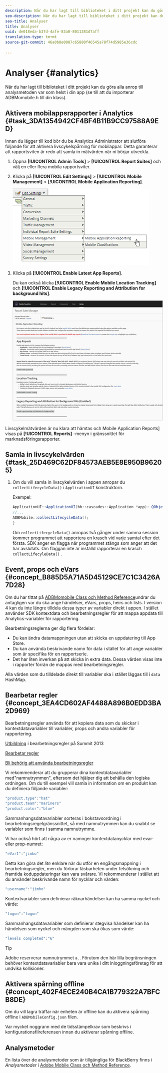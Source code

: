 ```yaml
---
description: När du har lagt till biblioteket i ditt projekt kan du göra alla anrop till analysmetoden var som helst i din app (se till att du importerar ADBMomobile.h till din klass).
seo-description: När du har lagt till biblioteket i ditt projekt kan du göra alla anrop till analysmetoden var som helst i din app (se till att du importerar ADBMomobile.h till din klass).
seo-title: Analyser
title: Analyser
uuid: de018eda-b37d-4afe-83a0-8011381d7aff
translation-type: tm+mt
source-git-commit: 46a0b8e0087c65880f46545a78f74d5985e36cdc

---
```



# Analyser {#analytics}

När du har lagt till biblioteket i ditt projekt kan du göra alla anrop till analysmetoden var som helst i din app (se till att du importerar ADBMomobile.h till din klass).

## Aktivera mobilappsrapporter i Analytics {#task_3DA1354942CF4BF4B11B9CC97588A9ED}

Innan du lägger till kod bör du be Analytics Administrator att slutföra följande för att aktivera livscykelspårning för mobilappar. Detta garanterar att rapportsviten är redo att samla in mätvärden när ni börjar utveckla.


1. Öppna **[!UICONTROL Admin Tools]** > **[!UICONTROL Report Suites]** och välj en eller flera mobila rapportsviter.
1. Klicka på **[!UICONTROL Edit Settings]** > **[!UICONTROL Mobile Management]** > **[!UICONTROL Mobile Application Reporting]**.

   ![](assets/mobile-settings.png)

1. Klicka på **[!UICONTROL Enable Latest App Reports]**.

   Du kan också klicka **[!UICONTROL Enable Mobile Location Tracking]** och **[!UICONTROL Enable Legacy Reporting and Attribution for background hits]**.

   ![](assets/enable-lifecycle.png)

Livscykelmätvärden är nu klara att hämtas och Mobile Application Reports] visas på **[!UICONTROL Reports]** -menyn i gränssnittet för marknadsföringsrapporter.

## Samla in livscykelvärden {#task_25D469C62DF84573AEB5E8E950B96205}

1. Om du vill samla in livscykelvärden i appen anropar du `collectLifecycleData()` i `ApplicationUI` konstruktorn.

   Exempel:

   ```java
   ApplicationUI::ApplicationUI(bb::cascades::Application *app): QObject(app) { 
   //... 
   ADBMobile::collectLifecycleData(); 
   } 
   ```

   Om `collectLifecycleData()` anropas två gånger under samma session kommer programmet att rapportera en krasch vid varje samtal efter det första. SDK anger en flagga när programmet stängs som anger att det har avslutats. Om flaggan inte är inställd rapporterar en krasch `collectLifecyleData()` .

## Event, props och eVars {#concept_B885D5A71A5D45129CE7C1C3426A7D28}


Om du har tittat på [ADBMomobile Class och Method Reference](/help/blackberry/methods.md)undrar du antagligen var du ska ange händelser, eVars, props, heirs och lists. I version 4 kan du inte längre tilldela dessa typer av variabler direkt i appen. I stället använder SDK kontextdata och bearbetningsregler för att mappa appdata till Analytics-variabler för rapportering.

Bearbetningsreglerna ger dig flera fördelar:

* Du kan ändra datamappningen utan att skicka en uppdatering till App Store.
* Du kan använda beskrivande namn för data i stället för att ange variabler som är specifika för en rapportserie.
* Det har liten inverkan på att skicka in extra data. Dessa värden visas inte i rapporter förrän de mappas med bearbetningsregler.

Alla värden som du tilldelade direkt till variabler ska i stället läggas till i `data` HashMap.

## Bearbetar regler {#concept_3EA4CD602AF4488A896B0EDD3BA2D969}

Bearbetningsregler används för att kopiera data som du skickar i kontextdatavariabler till variabler, props och andra variabler för rapportering.

[Utbildning](https://tv.adobe.com/embed/1181/16506/) i bearbetningsregler på Summit 2013

[Bearbetar regler](https://docs.adobe.com/content/help/en/analytics/admin/admin-tools/processing-rules/processing-rules.html)

[Bli behörig att använda bearbetningsregler](https://helpx.adobe.com/analytics/kb/processing-rules-authorization.html)

Vi rekommenderar att du grupperar dina kontextdatavariabler med&quot;namnutrymmen&quot;, eftersom det hjälper dig att behålla den logiska ordningen. Om du till exempel vill samla in information om en produkt kan du definiera följande variabler:

```js
"product.type":"hat" 
"product.team":"mariners" 
"product.color":"blue"
```

Sammanhangsdatavariabler sorteras i bokstavsordning i bearbetningsregelgränssnittet, så med namnutrymmen kan du snabbt se variabler som finns i samma namnutrymme.

Vi har också hört att några av er namnger kontextdatanycklar med evar- eller prop-numret:

```js
"eVar1":"jimbo"
```

Detta kan göra det *lite* enklare när du utför en engångsmappning i bearbetningsregler, men du förlorar läsbarheten under felsökning och framtida koduppdateringar kan vara svårare. Vi rekommenderar i stället att du använder beskrivande namn för nycklar och värden:

```js
"username":"jimbo"
```

Kontextvariabler som definierar räknarhändelser kan ha samma nyckel och värde:

```js
"logon":"logon"
```

Sammanhangsdatavariabler som definierar stegvisa händelser kan ha händelsen som nyckel och mängden som ska ökas som värde:

```js
"levels completed":"6"
```

>[!TIP]
>
>Adobe reserverar namnutrymmet `a.`. Förutom den här lilla begränsningen behöver kontextdatavariabler bara vara unika i ditt inloggningsföretag för att undvika kollisioner.

## Aktivera spårning offline {#concept_402F4ECE240B4CA1B779322A7BFCB8DE}

Om du vill lagra träffar när enheten är offline kan du aktivera spårning offline i `ADBMobileConfig.json` filen.

Var mycket noggrann med de tidsstämpelkrav som beskrivs i konfigurationsfilreferensen innan du aktiverar spårning offline.

## Analysmetoder

En lista över de analysmetoder som är tillgängliga för BlackBerry finns i *Analysmetoder* i [Adobe Mobile Class och Method Reference](/help/blackberry/methods.md).